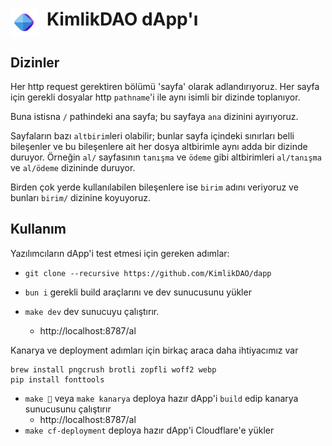 <h1><img src="birim/favicon/icon.svg" align="top" height="44"> KimlikDAO dApp'ı</a></h1>

## Dizinler
Her http request gerektiren bölümü 'sayfa' olarak adlandırıyoruz.
Her sayfa için gerekli dosyalar http `pathname`'i ile aynı isimli
bir dizinde toplanıyor.

Buna istisna `/` pathindeki ana sayfa; bu sayfaya `ana` dizinini
ayırıyoruz.

Sayfaların bazı `altbirim`leri olabilir; bunlar sayfa içindeki sınırları belli
bileşenler ve bu bileşenlere ait her dosya altbirimle aynı adda bir dizinde
duruyor. Örneğin `al/` sayfasının `tanışma` ve `ödeme` gibi altbirimleri
`al/tanışma` ve `al/ödeme` dizininde duruyor.

Birden çok yerde kullanılabilen bileşenlere ise `birim` adını
veriyoruz ve bunları `birim/` dizinine koyuyoruz.

## Kullanım
Yazılımcıların dApp'i test etmesi için gereken adımlar:
- `git clone --recursive https://github.com/KimlikDAO/dapp`

- `bun i` gerekli build araçlarını ve dev sunucusunu yükler

- `make dev` dev sunucuyu çalıştırır.
    - http://localhost:8787/al

Kanarya ve deployment adımları için birkaç araca daha ihtiyacımız var
```shell
brew install pngcrush brotli zopfli woff2 webp
pip install fonttools
```
- `make 🦜` veya `make kanarya` deploya hazır dApp'i `build` edip kanarya
  sunucusunu çalıştırır
    - http://localhost:8787/al
- `make cf-deployment` deploya hazır dApp'i Cloudflare'e yükler
